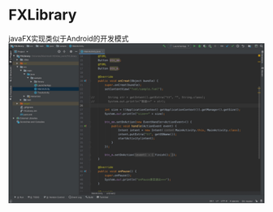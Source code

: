 # FXLibrary
javaFX实现类似于Android的开发模式
![image](https://github.com/jsondroid/FXLibrary/blob/master/demo.png)
